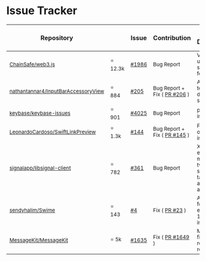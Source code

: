 # Issue Tracker




  Repository  |         &nbsp;   &nbsp;   &nbsp;   &nbsp;   &nbsp;  &nbsp;   &nbsp;   &nbsp;   &nbsp;      |      Issue    |       Contribution      |   Short Description |
------------- | --------------| --------------| ----------------------- |  ------------------ |
| <sub>[ChainSafe/web3.js](https://github.com/ChainSafe/web3.js)</sub> | <sub> ⭐ 12.3k </sub>| <sub> [#1986](https://github.com/ChainSafe/web3.js/issues/1986)</sub> | <sub> Bug Report </sub> |  <sub>Version update broke some features. </sub>|<!------------------------------------------------------------------------------------------->
| <sub>[nathantannar4/InputBarAccessoryView](https://github.com/nathantannar4/InputBarAccessoryView)</sub> | <sub> ⭐ 884 </sub>|<sub> [#205](https://github.com/nathantannar4/InputBarAccessoryView/issues/205)</sub> | <sub>Bug Report  + <br/> Fix ( [PR #206](https://github.com/nathantannar4/InputBarAccessoryView/pull/206) ) </sub>| <sub>Autocomplete text had no dark mode support</sub>|<!------------------------------------------------------------------------------------------->
|<sub>[keybase/keybase-issues </sub>](https://github.com/keybase/keybase-issues/)</sub> | <sub> ⭐ 901 </sub> | <sub> [#4025](https://github.com/keybase/keybase-issues/issues/4025)</sub> | <sub> Bug Report </sub> |  <sub>pgp key import error </sub>|<!------------------------------------------------------------------------------------------->
|<sub>[LeonardoCardoso/SwiftLinkPreview](https://github.com/LeonardoCardoso/SwiftLinkPreview)</sub> | <sub> ⭐ 1.3k </sub> |<sub> [#144](https://github.com/LeonardoCardoso/SwiftLinkPreview/issues/144)</sub> | <sub> Bug Report  + <br/>Fix ( [PR #145](https://github.com/LeonardoCardoso/SwiftLinkPreview/pull/145) ) </sub> |  <sub> Fix parsing opengraph image tag. </sub>|<!------------------------------------------------------------------------------------------->
|<sub>[signalapp/libsignal-client](https://github.com/signalapp/libsignal-client)</sub> | <sub> ⭐ 782 </sub> |<sub> [#361](https://github.com/signalapp/libsignal-client/issues/361)</sub> | <sub>Bug Report</sub> |  <sub> Xargo build error message tweak to support tier 3 target aarch64-apple-ios. </sub>|<!------------------------------------------------------------------------------------------->
|<sub>[sendyhalim/Swime](https://github.com/sendyhalim/Swime/)</sub> | <sub> ⭐ 143 </sub> |<sub> [#4](https://github.com/sendyhalim/Swime/issues/4)</sub> | <sub>Fix ( [PR #23](https://github.com/sendyhalim/Swime/pull/23) )</sub> |  <sub> Add support for heic extension. iOS 11's new image format. </sub>|<!------------------------------------------------------------------------------------------->
|<sub>[MessageKit/MessageKit](https://github.com/MessageKit/MessageKit)</sub> | <sub> ⭐ 5k </sub> |<sub> [#1635](https://github.com/MessageKit/MessageKit/issues/1635)</sub> | <sub>Fix ( [PR #1649](https://github.com/MessageKit/MessageKit/pull/1649) )</sub> |  <sub> Memory leak fix by removing retain cycle. </sub>|<!------------------------------------------------------------------------------------------->


